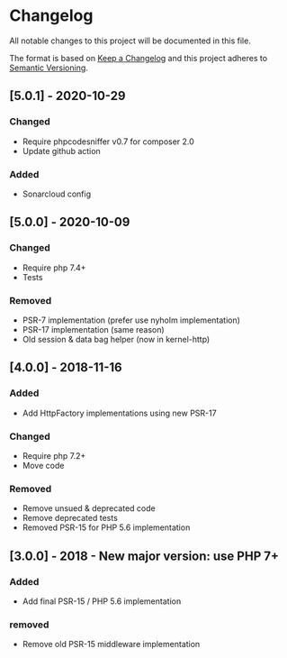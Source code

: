 # Changelog
All notable changes to this project will be documented in this file.

The format is based on [Keep a Changelog](http://keepachangelog.com/en/1.0.0/)
and this project adheres to [Semantic Versioning](http://semver.org/spec/v2.0.0.html).


## [5.0.1] - 2020-10-29
### Changed
 * Require phpcodesniffer v0.7 for composer 2.0
 * Update github action
### Added
 * Sonarcloud config

## [5.0.0] - 2020-10-09
### Changed
 * Require php 7.4+
 * Tests
 
### Removed
 * PSR-7 implementation (prefer use nyholm implementation)
 * PSR-17 implementation (same reason)
 * Old session & data bag helper (now in kernel-http)


## [4.0.0] - 2018-11-16
### Added
 * Add HttpFactory implementations using new PSR-17

### Changed
 * Require php 7.2+
 * Move code
 
### Removed
 * Remove unsued & deprecated code
 * Remove deprecated tests
 * Removed PSR-15 for PHP 5.6 implementation

## [3.0.0] - 2018 - New major version: use PHP 7+
### Added
 * Add final PSR-15 / PHP 5.6 implementation
### removed
 * Remove old PSR-15 middleware implementation
